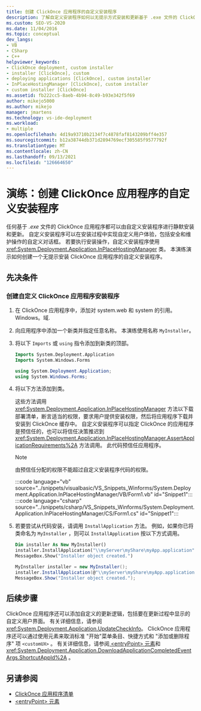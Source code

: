 ```yaml
---
title: 创建 ClickOnce 应用程序的自定义安装程序
description: 了解自定义安装程序如何以无提示方式安装和更新基于 .exe 文件的 ClickOnce 应用程序。
ms.custom: SEO-VS-2020
ms.date: 11/04/2016
ms.topic: conceptual
dev_langs:
- VB
- CSharp
- C++
helpviewer_keywords:
- ClickOnce deployment, custom installer
- installer [ClickOnce], custom
- deploying applications [ClickOnce], custom installer
- InPlaceHostingManager [ClickOnce], custom installer
- custom installer [ClickOnce]
ms.assetid: fb222cc5-8aeb-4b94-8c49-b93e342f5f69
author: mikejo5000
ms.author: mikejo
manager: jmartens
ms.technology: vs-ide-deployment
ms.workload:
- multiple
ms.openlocfilehash: 4d19a93710b2134f7c4878faf8143209bff4e357
ms.sourcegitcommit: b12a38744db371d2894769ecf305585f9577792f
ms.translationtype: MT
ms.contentlocale: zh-CN
ms.lasthandoff: 09/13/2021
ms.locfileid: "126664650"
---
```

# <a name="walkthrough-create-a-custom-installer-for-a-clickonce-application"></a>演练：创建 ClickOnce 应用程序的自定义安装程序
任何基于 *.exe* 文件的 ClickOnce 应用程序都可以由自定义安装程序进行静默安装和更新。 自定义安装程序可以在安装过程中实现自定义用户体验，包括安全和维护操作的自定义对话框。 若要执行安装操作，自定义安装程序使用 <xref:System.Deployment.Application.InPlaceHostingManager> 类。 本演练演示如何创建一个无提示安装 ClickOnce 应用程序的自定义安装程序。

## <a name="prerequisites"></a>先决条件

### <a name="to-create-a-custom-clickonce-application-installer"></a>创建自定义 ClickOnce 应用程序安装程序

1. 在 ClickOnce 应用程序中，添加对 system.web 和 system 的引用。Windows。域.

2. 向应用程序中添加一个新类并指定任意名称。 本演练使用名称 `MyInstaller`。

3. 将以下 `Imports` 或 `using` 指令添加到新类的顶部。

    ```vb
    Imports System.Deployment.Application
    Imports System.Windows.Forms
    ```

    ```csharp
    using System.Deployment.Application;
    using System.Windows.Forms;
    ```

4. 将以下方法添加到类。

     这些方法调用 <xref:System.Deployment.Application.InPlaceHostingManager> 方法以下载部署清单，断言适当的权限，要求用户提供安装权限，然后将应用程序下载并安装到 ClickOnce 缓存中。 自定义安装程序可以指定 ClickOnce 的应用程序是预信任的，也可以将信任决策推迟到 <xref:System.Deployment.Application.InPlaceHostingManager.AssertApplicationRequirements%2A> 方法调用。 此代码预信任应用程序。

    > [!NOTE]
    > 由预信任分配的权限不能超过自定义安装程序代码的权限。

    :::code language="vb" source="../snippets/visualbasic/VS_Snippets_Winforms/System.Deployment.Application.InPlaceHostingManager/VB/Form1.vb" id="Snippet1":::
    :::code language="csharp" source="../snippets/csharp/VS_Snippets_Winforms/System.Deployment.Application.InPlaceHostingManager/CS/Form1.cs" id="Snippet1":::

5. 若要尝试从代码安装，请调用 `InstallApplication` 方法。 例如，如果你已将类命名为 `MyInstaller` ，则可以 `InstallApplication` 按以下方式调用。

    ```vb
    Dim installer As New MyInstaller()
    installer.InstallApplication("\\myServer\myShare\myApp.application")
    MessageBox.Show("Installer object created.")
    ```

    ```csharp
    MyInstaller installer = new MyInstaller();
    installer.InstallApplication(@"\\myServer\myShare\myApp.application");
    MessageBox.Show("Installer object created.");
    ```

## <a name="next-steps"></a>后续步骤
 ClickOnce 应用程序还可以添加自定义的更新逻辑，包括要在更新过程中显示的自定义用户界面。 有关详细信息，请参阅 <xref:System.Deployment.Application.UpdateCheckInfo>。 ClickOnce 应用程序还可以通过使用元素来取消标准 "开始"菜单条目、快捷方式和 "添加或删除程序" 项 `<customUX>` 。 有关详细信息，请参阅[ \<entryPoint> 元素](../deployment/entrypoint-element-clickonce-application.md)和 <xref:System.Deployment.Application.DownloadApplicationCompletedEventArgs.ShortcutAppId%2A> 。

## <a name="see-also"></a>另请参阅
- [ClickOnce 应用程序清单](../deployment/clickonce-application-manifest.md)
- [\<entryPoint> 元素](../deployment/entrypoint-element-clickonce-application.md)
